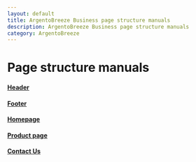 ```yaml
---
layout: default
title: ArgentoBreeze Business page structure manuals
description: ArgentoBreeze Business page structure manuals
category: ArgentoBreeze
---
```


# Page structure manuals

#### [Header](header/)

#### [Footer](footer/)

#### [Homepage](homepage/)

#### [Product page](product-page/)

#### [Contact Us](contact-us/)
